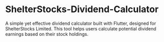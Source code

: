 # ShelterStocks-Dividend-Calculator
A simple yet effective dividend calculator built with Flutter, designed for ShelterStocks Limited. This tool helps users calculate potential dividend earnings based on their stock holdings.
